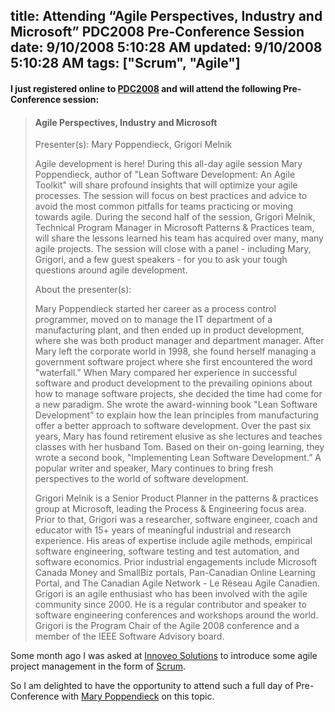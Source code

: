 title: Attending “Agile Perspectives, Industry and Microsoft” PDC2008 Pre-Conference Session
date: 9/10/2008 5:10:28 AM
updated: 9/10/2008 5:10:28 AM
tags: ["Scrum", "Agile"]
---
#### I just registered online to [PDC2008](http://www.microsoftpdc.com/Default.aspx) and will attend the following Pre-Conference session:

> #### Agile Perspectives, Industry and Microsoft
> 
> Presenter(s): Mary Poppendieck, Grigori Melnik
> 
> Agile development is here! During this all-day agile session Mary Poppendieck, author of "Lean Software Development: An Agile Toolkit" will share profound insights that will optimize your agile processes. The session will focus on best practices and advice to avoid the most common pitfalls for teams practicing or moving towards agile. During the second half of the session, Grigori Melnik, Technical Program Manager in Microsoft Patterns & Practices team, will share the lessons learned his team has acquired over many, many agile projects. The session will close with a panel - including Mary, Grigori, and a few guest speakers - for you to ask your tough questions around agile development.
> 
> About the presenter(s):
> 
> Mary Poppendieck started her career as a process control programmer, moved on to manage the IT department of a manufacturing plant, and then ended up in product development, where she was both product manager and department manager. After Mary left the corporate world in 1998, she found herself managing a government software project where she first encountered the word "waterfall.” When Mary compared her experience in successful software and product development to the prevailing opinions about how to manage software projects, she decided the time had come for a new paradigm. She wrote the award-winning book "Lean Software Development” to explain how the lean principles from manufacturing offer a better approach to software development. Over the past six years, Mary has found retirement elusive as she lectures and teaches classes with her husband Tom. Based on their on-going learning, they wrote a second book, "Implementing Lean Software Development.” A popular writer and speaker, Mary continues to bring fresh perspectives to the world of software development.
> 
> Grigori Melnik is a Senior Product Planner in the patterns & practices group at Microsoft, leading the Process & Engineering focus area. Prior to that, Grigori was a researcher, software engineer, coach and educator with 15+ years of meaningful industrial and research experience. His areas of expertise include agile methods, empirical software engineering, software testing and test automation, and software economics. Prior industrial engagements include Microsoft Canada Money and SmallBiz portals, Pan-Canadian Online Learning Portal, and The Canadian Agile Network - Le Réseau Agile Canadien. Grigori is an agile enthusiast who has been involved with the agile community since 2000. He is a regular contributor and speaker to software engineering conferences and workshops around the world. Grigori is the Program Chair of the Agile 2008 conference and a member of the IEEE Software Advisory board.

Some month ago I was asked at [Innoveo Solutions](http://www.innoveo.com/) to introduce some agile project management in the form of [Scrum](http://en.wikipedia.org/wiki/Scrum_(development)).

So I am delighted to have the opportunity to attend such a full day of Pre-Conference with [Mary Poppendieck](http://www.poppendieck.com/) on this topic.
